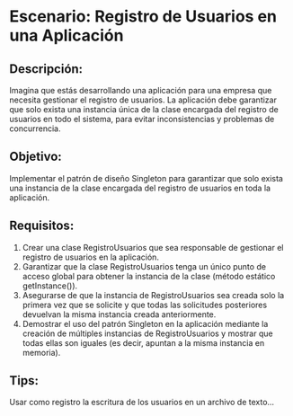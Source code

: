 # Escenario: Registro de Usuarios en una Aplicación

## Descripción:

Imagina que estás desarrollando una aplicación para una empresa que necesita gestionar 
el registro de usuarios. La aplicación debe garantizar que solo exista una instancia única 
de la clase encargada del registro de usuarios en todo el sistema, para evitar inconsistencias 
y problemas de concurrencia.

## Objetivo:
Implementar el patrón de diseño Singleton para garantizar que solo exista una instancia de 
la clase encargada del registro de usuarios en toda la aplicación.

## Requisitos:

1. Crear una clase RegistroUsuarios que sea responsable de gestionar el registro de usuarios en 
la aplicación.
2. Garantizar que la clase RegistroUsuarios tenga un único punto de acceso global para obtener 
la instancia de la clase (método estático getInstance()).
3. Asegurarse de que la instancia de RegistroUsuarios sea creada solo la primera vez que se 
solicite y que todas las solicitudes posteriores devuelvan la misma instancia creada 
anteriormente.
4. Demostrar el uso del patrón Singleton en la aplicación mediante la creación de múltiples 
instancias de RegistroUsuarios y mostrar que todas ellas son iguales (es decir, apuntan 
a la misma instancia en memoria).

## Tips:

Usar como registro la escritura de los usuarios en un archivo de texto...
